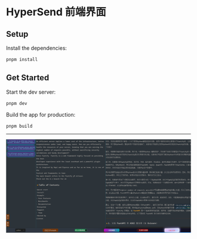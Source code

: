 #  HyperSend 前端界面 

## Setup

Install the dependencies:

```bash
pnpm install
```

## Get Started

Start the dev server:

```bash
pnpm dev 
```

Build the app for production:

```bash
pnpm build
```
--- 
![img.png](img.png)
